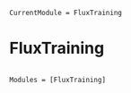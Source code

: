 ```@meta
CurrentModule = FluxTraining
```

# FluxTraining

```@index
```

```@autodocs
Modules = [FluxTraining]
```
